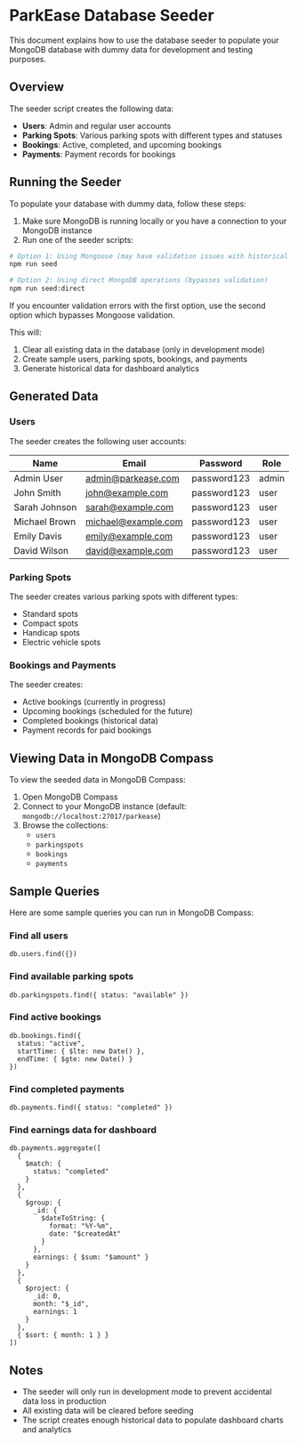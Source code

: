 # ParkEase Database Seeder

This document explains how to use the database seeder to populate your MongoDB database with dummy data for development and testing purposes.

## Overview

The seeder script creates the following data:

- **Users**: Admin and regular user accounts
- **Parking Spots**: Various parking spots with different types and statuses
- **Bookings**: Active, completed, and upcoming bookings
- **Payments**: Payment records for bookings

## Running the Seeder

To populate your database with dummy data, follow these steps:

1. Make sure MongoDB is running locally or you have a connection to your MongoDB instance
2. Run one of the seeder scripts:

```bash
# Option 1: Using Mongoose (may have validation issues with historical data)
npm run seed

# Option 2: Using direct MongoDB operations (bypasses validation)
npm run seed:direct
```

If you encounter validation errors with the first option, use the second option which bypasses Mongoose validation.

This will:
1. Clear all existing data in the database (only in development mode)
2. Create sample users, parking spots, bookings, and payments
3. Generate historical data for dashboard analytics

## Generated Data

### Users

The seeder creates the following user accounts:

| Name          | Email               | Password    | Role  |
|---------------|---------------------|------------|-------|
| Admin User    | admin@parkease.com  | password123 | admin |
| John Smith    | john@example.com    | password123 | user  |
| Sarah Johnson | sarah@example.com   | password123 | user  |
| Michael Brown | michael@example.com | password123 | user  |
| Emily Davis   | emily@example.com   | password123 | user  |
| David Wilson  | david@example.com   | password123 | user  |

### Parking Spots

The seeder creates various parking spots with different types:

- Standard spots
- Compact spots
- Handicap spots
- Electric vehicle spots

### Bookings and Payments

The seeder creates:

- Active bookings (currently in progress)
- Upcoming bookings (scheduled for the future)
- Completed bookings (historical data)
- Payment records for paid bookings

## Viewing Data in MongoDB Compass

To view the seeded data in MongoDB Compass:

1. Open MongoDB Compass
2. Connect to your MongoDB instance (default: `mongodb://localhost:27017/parkease`)
3. Browse the collections:
   - `users`
   - `parkingspots`
   - `bookings`
   - `payments`

## Sample Queries

Here are some sample queries you can run in MongoDB Compass:

### Find all users
```
db.users.find({})
```

### Find available parking spots
```
db.parkingspots.find({ status: "available" })
```

### Find active bookings
```
db.bookings.find({ 
  status: "active",
  startTime: { $lte: new Date() },
  endTime: { $gte: new Date() }
})
```

### Find completed payments
```
db.payments.find({ status: "completed" })
```

### Find earnings data for dashboard
```
db.payments.aggregate([
  { 
    $match: { 
      status: "completed" 
    } 
  },
  {
    $group: {
      _id: { 
        $dateToString: { 
          format: "%Y-%m", 
          date: "$createdAt" 
        } 
      },
      earnings: { $sum: "$amount" }
    }
  },
  {
    $project: {
      _id: 0,
      month: "$_id",
      earnings: 1
    }
  },
  { $sort: { month: 1 } }
])
```

## Notes

- The seeder will only run in development mode to prevent accidental data loss in production
- All existing data will be cleared before seeding
- The script creates enough historical data to populate dashboard charts and analytics